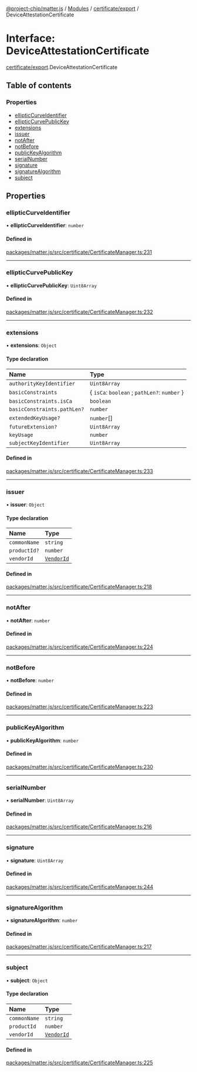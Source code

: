 [@project-chip/matter.js](../README.md) / [Modules](../modules.md) / [certificate/export](../modules/certificate_export.md) / DeviceAttestationCertificate

# Interface: DeviceAttestationCertificate

[certificate/export](../modules/certificate_export.md).DeviceAttestationCertificate

## Table of contents

### Properties

- [ellipticCurveIdentifier](certificate_export.DeviceAttestationCertificate.md#ellipticcurveidentifier)
- [ellipticCurvePublicKey](certificate_export.DeviceAttestationCertificate.md#ellipticcurvepublickey)
- [extensions](certificate_export.DeviceAttestationCertificate.md#extensions)
- [issuer](certificate_export.DeviceAttestationCertificate.md#issuer)
- [notAfter](certificate_export.DeviceAttestationCertificate.md#notafter)
- [notBefore](certificate_export.DeviceAttestationCertificate.md#notbefore)
- [publicKeyAlgorithm](certificate_export.DeviceAttestationCertificate.md#publickeyalgorithm)
- [serialNumber](certificate_export.DeviceAttestationCertificate.md#serialnumber)
- [signature](certificate_export.DeviceAttestationCertificate.md#signature)
- [signatureAlgorithm](certificate_export.DeviceAttestationCertificate.md#signaturealgorithm)
- [subject](certificate_export.DeviceAttestationCertificate.md#subject)

## Properties

### ellipticCurveIdentifier

• **ellipticCurveIdentifier**: `number`

#### Defined in

[packages/matter.js/src/certificate/CertificateManager.ts:231](https://github.com/project-chip/matter.js/blob/be83914/packages/matter.js/src/certificate/CertificateManager.ts#L231)

___

### ellipticCurvePublicKey

• **ellipticCurvePublicKey**: `Uint8Array`

#### Defined in

[packages/matter.js/src/certificate/CertificateManager.ts:232](https://github.com/project-chip/matter.js/blob/be83914/packages/matter.js/src/certificate/CertificateManager.ts#L232)

___

### extensions

• **extensions**: `Object`

#### Type declaration

| Name | Type |
| :------ | :------ |
| `authorityKeyIdentifier` | `Uint8Array` |
| `basicConstraints` | { `isCa`: `boolean` ; `pathLen?`: `number`  } |
| `basicConstraints.isCa` | `boolean` |
| `basicConstraints.pathLen?` | `number` |
| `extendedKeyUsage?` | `number`[] |
| `futureExtension?` | `Uint8Array` |
| `keyUsage` | `number` |
| `subjectKeyIdentifier` | `Uint8Array` |

#### Defined in

[packages/matter.js/src/certificate/CertificateManager.ts:233](https://github.com/project-chip/matter.js/blob/be83914/packages/matter.js/src/certificate/CertificateManager.ts#L233)

___

### issuer

• **issuer**: `Object`

#### Type declaration

| Name | Type |
| :------ | :------ |
| `commonName` | `string` |
| `productId?` | `number` |
| `vendorId` | [`VendorId`](../modules/datatype_export.md#vendorid) |

#### Defined in

[packages/matter.js/src/certificate/CertificateManager.ts:218](https://github.com/project-chip/matter.js/blob/be83914/packages/matter.js/src/certificate/CertificateManager.ts#L218)

___

### notAfter

• **notAfter**: `number`

#### Defined in

[packages/matter.js/src/certificate/CertificateManager.ts:224](https://github.com/project-chip/matter.js/blob/be83914/packages/matter.js/src/certificate/CertificateManager.ts#L224)

___

### notBefore

• **notBefore**: `number`

#### Defined in

[packages/matter.js/src/certificate/CertificateManager.ts:223](https://github.com/project-chip/matter.js/blob/be83914/packages/matter.js/src/certificate/CertificateManager.ts#L223)

___

### publicKeyAlgorithm

• **publicKeyAlgorithm**: `number`

#### Defined in

[packages/matter.js/src/certificate/CertificateManager.ts:230](https://github.com/project-chip/matter.js/blob/be83914/packages/matter.js/src/certificate/CertificateManager.ts#L230)

___

### serialNumber

• **serialNumber**: `Uint8Array`

#### Defined in

[packages/matter.js/src/certificate/CertificateManager.ts:216](https://github.com/project-chip/matter.js/blob/be83914/packages/matter.js/src/certificate/CertificateManager.ts#L216)

___

### signature

• **signature**: `Uint8Array`

#### Defined in

[packages/matter.js/src/certificate/CertificateManager.ts:244](https://github.com/project-chip/matter.js/blob/be83914/packages/matter.js/src/certificate/CertificateManager.ts#L244)

___

### signatureAlgorithm

• **signatureAlgorithm**: `number`

#### Defined in

[packages/matter.js/src/certificate/CertificateManager.ts:217](https://github.com/project-chip/matter.js/blob/be83914/packages/matter.js/src/certificate/CertificateManager.ts#L217)

___

### subject

• **subject**: `Object`

#### Type declaration

| Name | Type |
| :------ | :------ |
| `commonName` | `string` |
| `productId` | `number` |
| `vendorId` | [`VendorId`](../modules/datatype_export.md#vendorid) |

#### Defined in

[packages/matter.js/src/certificate/CertificateManager.ts:225](https://github.com/project-chip/matter.js/blob/be83914/packages/matter.js/src/certificate/CertificateManager.ts#L225)
